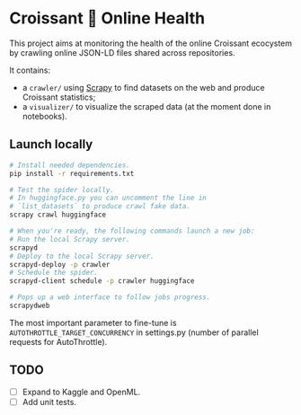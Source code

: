 # Croissant 🥐 Online Health

This project aims at monitoring the health of the online Croissant ecocystem
by crawling online JSON-LD files shared across repositories.

It contains:

- a `crawler/` using [Scrapy](https://scrapy.org) to find datasets on the web
  and produce Croissant statistics;
- a `visualizer/` to visualize the scraped data (at the moment done in notebooks).

## Launch locally

```bash
# Install needed dependencies.
pip install -r requirements.txt

# Test the spider locally.
# In huggingface.py you can uncomment the line in
# `list_datasets` to produce crawl fake data.
scrapy crawl huggingface

# When you're ready, the following commands launch a new job:
# Run the local Scrapy server.
scrapyd
# Deploy to the local Scrapy server.
scrapyd-deploy -p crawler
# Schedule the spider.
scrapyd-client schedule -p crawler huggingface

# Pops up a web interface to follow jobs progress.
scrapydweb
```

The most important parameter to fine-tune is `AUTOTHROTTLE_TARGET_CONCURRENCY`
in settings.py (number of parallel requests for AutoThrottle).

## TODO

- [ ] Expand to Kaggle and OpenML.
- [ ] Add unit tests.
